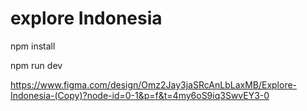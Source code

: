 # explore Indonesia

npm install  

npm run dev  

https://www.figma.com/design/Omz2Jay3jaSRcAnLbLaxMB/Explore-Indonesia-(Copy)?node-id=0-1&p=f&t=4my6oS9iq3SwvEY3-0

